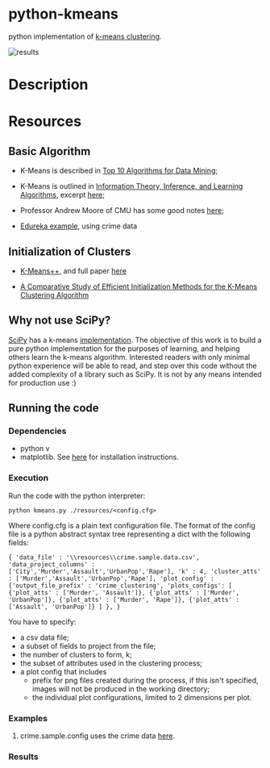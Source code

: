 # python-kmeans
python implementation of [k-means clustering](https://en.wikipedia.org/wiki/K-means_clustering).

![results](https://github.com/tofti/python-kmeans/blob/master/examples/crime.gif "Crime Example")

# Description

# Resources

## Basic Algorithm 
+ K-Means is described in [Top 10 Algorithms for Data Mining](https://atasehir.bel.tr/Content/Yuklemeler/Dokuman/Dokuman3_4.pdf);

+ K-Means is outlined in [Information Theory, Inference, and Learning Algorithms](http://www.inference.org.uk/mackay/itila/book.html), excerpt [here](http://www.inference.org.uk/mackay/itprnn/ps/284.292.pdf);

+ Professor Andrew Moore of CMU has some good notes [here](https://www.autonlab.org/_media/tutorials/kmeans11.pdf);

+ [Edureka example](https://www.edureka.co/blog/implementing-kmeans-clustering-on-the-crime-dataset/), using crime data

## Initialization of Clusters
+ [K-Means++](https://en.wikipedia.org/wiki/K-means%2B%2B), and full paper [here](http://ilpubs.stanford.edu:8090/778/1/2006-13.pdf)

+ [A Comparative Study of Efficient Initialization Methods for the K-Means
Clustering Algorithm](https://arxiv.org/pdf/1209.1960.pdf)

## Why not use SciPy?
[SciPy](https://scipy.org/) has a k-means [implementation](https://docs.scipy.org/doc/scipy/reference/cluster.vq.html). The objective of this work is to build a pure python implementation for the purposes of learning, and helping others learn the k-means algorithm. Interested readers with only minimal python experience will be able to read, and step over this code without the added complexity of a library such as SciPy. It is not by any means intended for production use :)

## Running the code

### Dependencies
+ python v
+ matplotlib. See [here](https://matplotlib.org/users/installing.html) for installation instructions.

### Execution
Run the code with the python interpreter: 

```python kmeans.py ./resources/<config.cfg>```

Where config.cfg is a plain text configuration file. The format of the config file is a python abstract syntax tree representing a dict with the following fields:

``
{
   'data_file' : '\\resources\\crime.sample.data.csv',
   'data_project_columns' : ['City','Murder','Assault','UrbanPop','Rape'],
   'k' : 4,
   'cluster_atts' : ['Murder','Assault','UrbanPop','Rape'],
   'plot_config' :
    {'output_file_prefix' : 'crime_clustering',
     'plots_configs': [
        {'plot_atts' : ['Murder', 'Assault']},
        {'plot_atts' : ['Murder', 'UrbanPop']},
        {'plot_atts' : ['Murder', 'Rape']},
        {'plot_atts' : ['Assault', 'UrbanPop']}
     ]
   },
}
``

You have to specify:
 + a csv data file;
 + a subset of fields to project from the file;
 + the number of clusters to form, k;
 + the subset of attributes used in the clustering process;
 + a plot config that includes
    + prefix for png files created during the process, if this isn't specified, images will not be produced in the working directory;
    + the individual plot configurations, limited to 2 dimensions per plot.

 
### Examples
1. crime.sample.config uses the crime data [here](https://www.edureka.co/blog/implementing-kmeans-clustering-on-the-crime-dataset/).

### Results

